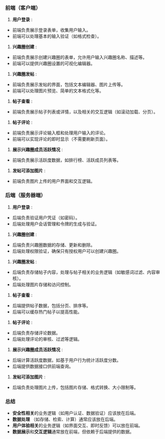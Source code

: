 ### 前端（客户端）

1. **用户登录** :

* 前端负责展示登录表单，收集用户输入。
* 前端可以处理基本的输入验证（如格式检查）。

1. **兴趣圈创建** :

* 前端负责展示创建兴趣圈的表单，允许用户输入兴趣圈名称、描述等。
* 前端可以提供兴趣圈设置的可视化编辑器。

1. **兴趣圈发帖** :

* 前端负责展示发帖的界面，包括文本编辑器、图片上传等。
* 前端可以处理图片预览、简单的文本格式化等。

1. **帖子查看** :

* 前端负责展示帖子列表或详情，以及相关的交互逻辑（如滚动加载、分页）。

1. **帖子评论** :

* 前端负责展示评论输入框和处理用户输入的评论。
* 前端可以实现评论的即时显示（不需要刷新页面）。

1. **展示兴趣圈成员活跃情况** :

* 前端负责展示活跃度数据，如排行榜、活跃成员列表等。

1. **发帖可添加图片** :

* 前端负责图片上传的用户界面和交互逻辑。

### 后端（服务器端）

1. **用户登录** :

* 后端负责验证用户凭证（如密码）。
* 后端处理用户会话管理和令牌的生成与验证。

1. **兴趣圈创建** :

* 后端负责兴趣圈数据的存储、更新和删除。
* 后端处理权限验证，确保只有授权用户可以创建兴趣圈。

1. **兴趣圈发帖** :

* 后端负责存储帖子内容，处理与帖子相关的业务逻辑（如敏感词过滤、内容审核）。
* 后端处理图片存储和访问控制。

1. **帖子查看** :

* 后端提供帖子数据，包括分页、排序等。
* 后端可以缓存热门帖子以提高性能。

1. **帖子评论** :

* 后端负责存储评论数据。
* 后端处理评论的审核、过滤等逻辑。

1. **展示兴趣圈成员活跃情况** :

* 后端计算活跃度数据，如基于用户行为统计活跃度分数。
* 后端提供数据接口供前端查询。

1. **发帖可添加图片** :

* 后端负责处理图片上传，包括图片存储、格式转换、大小限制等。

### 总结

* **安全性相关**的业务逻辑（如用户认证、数据验证）应该放在后端。
* **数据处理** （如存储、检索、计算）通常应该放在后端。
* **用户体验相关**的业务逻辑（如界面交互、即时反馈）可以放在前端。
* **数据展示**和**交互逻辑**通常放在前端，但依赖于后端提供的数据。
